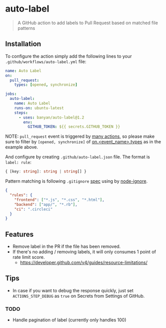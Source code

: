 # auto-label

> A GitHub action to add labels to Pull Request based on matched file patterns

## Installation

To configure the action simply add the following lines to your `.github/workflows/auto-label.yml` file:

```yaml
name: Auto Label
on:
  pull_request:
    types: [opened, synchronize]

jobs:
  auto-label:
    name: Auto Label
    runs-on: ubuntu-latest
    steps:
      - uses: banyan/auto-label@1.2
        env:
          GITHUB_TOKEN: ${{ secrets.GITHUB_TOKEN }}
```

NOTE: `pull_request` event is triggered by [many actions](https://developer.github.com/v3/activity/events/types/#pullrequestevent), so please make sure to filter by `[opened, synchronize]` of [on.<event_name>.types](https://help.github.com/en/actions/reference/workflow-syntax-for-github-actions#onevent_nametypes) as in the example above.

And configure by creating `.github/auto-label.json` file.
The format is `label: rule`:

```ts
{ [key: string]: string | string[] }
```

Pattern matching is following `.gitignore` [spec](https://git-scm.com/docs/gitignore#_pattern_format) using by [node-ignore](https://github.com/kaelzhang/node-ignore).

```json
{
  "rules": {
    "frontend": ["*.js", "*.css", "*.html"],
    "backend": ["app/", "*.rb"],
    "ci": ".circleci"
  }
}
```

## Features

* Remove label in the PR if the file has been removed.
* If there's no adding / removing labels, it will only consumes 1 point of rate limit score.
  * https://developer.github.com/v4/guides/resource-limitations/

## Tips

* In case if you want to debug the response quickly, just set `ACTIONS_STEP_DEBUG` as `true` on Secrets from Settings of GitHub.

### TODO

* Handle pagination of label (currently only handles 100)
